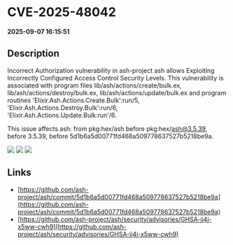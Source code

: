 # CVE-2025-48042

**2025-09-07 16:15:51**

## Description
Incorrect Authorization vulnerability in ash-project ash allows Exploiting Incorrectly Configured Access Control Security Levels. This vulnerability is associated with program files lib/ash/actions/create/bulk.ex, lib/ash/actions/destroy/bulk.ex, lib/ash/actions/update/bulk.ex and program routines 'Elixir.Ash.Actions.Create.Bulk':run/5, 'Elixir.Ash.Actions.Destroy.Bulk':run/6, 'Elixir.Ash.Actions.Update.Bulk:run'/6.

This issue affects ash: from pkg:hex/ash before pkg:hex/ash@3.5.39, before 3.5.39, before 5d1b6a5d00771fd468a509778637527b5218be9a.

![](https://img.shields.io/static/v1?label=Score&message=7.1&color=red)
![](https://img.shields.io/static/v1?label=Severity&message=HIGH&color=red)
![](https://img.shields.io/static/v1?label=CWE&message=Auth&color=green)

## Links
- [https://github.com/ash-project/ash/commit/5d1b6a5d00771fd468a509778637527b5218be9a](https://github.com/ash-project/ash/commit/5d1b6a5d00771fd468a509778637527b5218be9a)
- [https://github.com/ash-project/ash/security/advisories/GHSA-jj4j-x5ww-cwh9](https://github.com/ash-project/ash/security/advisories/GHSA-jj4j-x5ww-cwh9)
